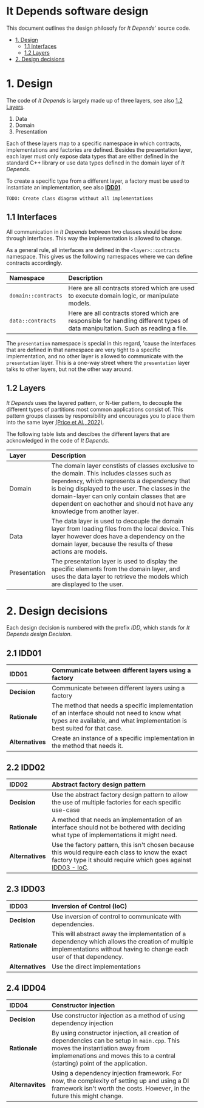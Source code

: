 # It Depends software design

This document outlines the design philosofy for _It Depends_' source code.

- [1. Design](#1-class-diagram)
  - [1.1 Interfaces](#11-interfaces)
  - [1.2 Layers](#12-layers)
- [2. Design decisions](#2-design-decisions)

# 1. Design

The code of _It Depends_ is largely made up of three layers, see also [1.2 Layers](#21-layers).

1. Data
2. Domain
3. Presentation

Each of these layers map to a specific namespace in which contracts, implementations and factories are defined. Besides the presentation layer, each layer must only expose data types that are either defined in the standard C++ library or use data types defined in the domain layer of _It Depends_.

To create a specific type from a different layer, a factory must be used to instantiate an implementation, see also [__IDD01__](#21-idd01).

```
TODO: Create class diagram without all implementations
```

## 1.1 Interfaces

All communication in _It Depends_ between two classes should be done through interfaces. This way the implementation is allowed to change.

As a general rule, all interfaces are defined in the `<layer>::contracts` namespace. This gives us the following namespaces where we can define contracts accordingly.

|Namespace|Description|
|:---|:---|
|`domain::contracts`|Here are all contracts stored which are used to execute domain logic, or manipulate models.|
|`data::contracts`|Here are all contracts stored which are responsible for handling different types of data manipultation. Such as reading a file.|

The `presentation` namespace is special in this regard, 'cause the interfaces that are defined in that namespace are very tight to a specific implementation, and no other layer is allowed to communicate with the `presentation` layer. This is a one-way street where the `presentation` layer talks to other layers, but not the other way around.

## 1.2 Layers

_It Depends_ uses the layered pattern, or N-tier pattern, to decouple the different types of partitions most common applications consist of. This pattern groups classes by responsibility and encourages you to place them into the same layer [(Price et Al., 2022)](https://docs.microsoft.com/en-us/azure/architecture/guide/architecture-styles/n-tier).

The following table lists and descibes the different layers that are acknowledged in the code of _It Depends_.

|Layer|Description|
|:----|:----|
|Domain|The domain layer constists of classes exclusive to the domain. This includes classes such as `Dependency`, which represents a dependency that is being displayed to the user. The classes in the domain-layer can only contain classes that are dependent on eachother and should not have any knowledge from another layer.|
|Data|The data layer is used to decouple the domain layer from loading files from the local device. This layer however does have a dependency on the domain layer, because the results of these actions are models.|
|Presentation|The presentation layer is used to display the specific elements from the domain layer, and uses the data layer to retrieve the models which are displayed to the user.|
# 2. Design decisions

Each design decision is numbered with the prefix _IDD_, which stands for _It Depends design Decision_.

## 2.1 IDD01

| __IDD01__        | Communicate between different layers using a factory                                                                                                                    |
|:-----------------|:------------------------------------------------------------------------------------------------------------------------------------------------------------------------|
| __Decision__     | Communicate between different layers using a factory                                                                                                                    |
| __Rationale__    | The method that needs a specific implementation of an interface should not need to know what types are available, and what implementation is best suited for that case. |
| __Alternatives__ | Create an instance of a specific implementation in the method that needs it.                                                                                            |

## 2.2 IDD02

|__IDD02__| Abstract factory design pattern                                                                                                                                                |
|:---|:-------------------------------------------------------------------------------------------------------------------------------------------------------------------------------|
|__Decision__| Use the abstract factory design pattern to allow the use of multiple factories for each specific use-case                                                                      |
|__Rationale__| A method that needs an implementation of an interface should not be bothered with deciding what type of implementations it might need.                                         |
|__Alternatives__| Use the factory pattern, this isn't chosen because this would require each class to know the exact factory type it should require which goes against [IDD03 - IoC](#23-idd03). |

## 2.3 IDD03

| __IDD03__    |Inversion of Control (IoC)|
|:-------------|:---|
| __Decision__ |Use inversion of control to communicate with dependencies.|
|__Rationale__|This will abstract away the implementation of a dependency which allows the creation of multiple implementations without having to change each user of that dependency.|
|__Alternatives__|Use the direct implementations|

## 2.4 IDD04

|__IDD04__|Constructor injection|
|:----|:----|
|__Decision__|Use constructor injection as a method of using dependency injection|
|__Rationale__|By using constructor injection, all creation of dependencies can be setup in `main.cpp`. This moves the instantiation away from implemenations and moves this to a central (starting) point of the application.|
|__Alternavites__|Using a dependency injection framework. For now, the complexity of setting up and using a DI framework isn't worth the costs. However, in the future this might change.|
